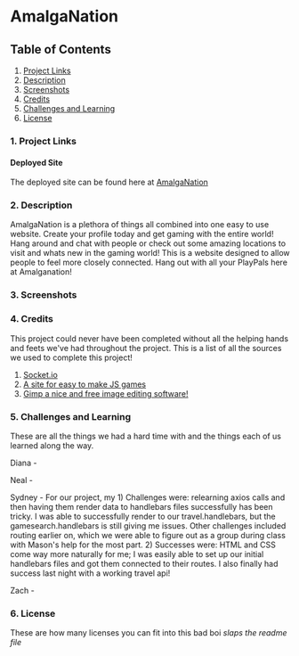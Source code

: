 # AmalgaNation

## Table of Contents
1. [ Project Links ](#links)
2. [ Description ](#description)
3. [ Screenshots ](#screenshots)
4. [ Credits ](#credits)
5. [ Challenges and Learning ](#challenges/learning)
6. [ License ](#license)

<a name = "links"></a>

### 1. Project Links

#### Deployed Site

The deployed site can be found here at [AmalgaNation](https://fast-woodland-71053.herokuapp.com/)

<a name = "description"></a>

### 2. Description

AmalgaNation is a plethora of things all combined into one easy to use website. Create your profile today and get gaming with the entire world! Hang around and chat with people or check out some amazing locations to visit and whats new in the gaming world! This is a website designed to allow people to feel more closely connected. Hang out with all your PlayPals here at Amalganation!

<a name = "screenshots"></a>

### 3. Screenshots




<a name = "credits"></a>

### 4. Credits

This project could never have been completed without all the helping hands and feets we've had throughout the project.
This is a list of all the sources we used to complete this project!

1. [Socket.io](https://socket.io/)
2. [A site for easy to make JS games](https://www.ansoriweb.com/2020/03/javascript-game.html)
3. [Gimp a nice and free image editing software!](https://www.gimp.org/)

<a name = "challenges/learning"></a>

### 5. Challenges and Learning

These are all the things we had a hard time with and the things each of us learned along the way.

Diana - 

Neal - 

Sydney - For our project, my 1) Challenges were: relearning axios calls and then having them render data to handlebars files successfully has been tricky. I was able to successfully render to our travel.handlebars, but the gamesearch.handlebars is still giving me issues. Other challenges included routing earlier on, which we were able to figure out as a group during class with Mason's help for the most part. 2) Successes were: HTML and CSS come way more naturally for me; I was easily able to set up our initial handlebars files and got them connected to their routes. I also finally had success last night with a working travel api!

Zach - 


<a name = "license"></a>

### 6. License

These are how many licenses you can fit into this bad boi *slaps the readme file*